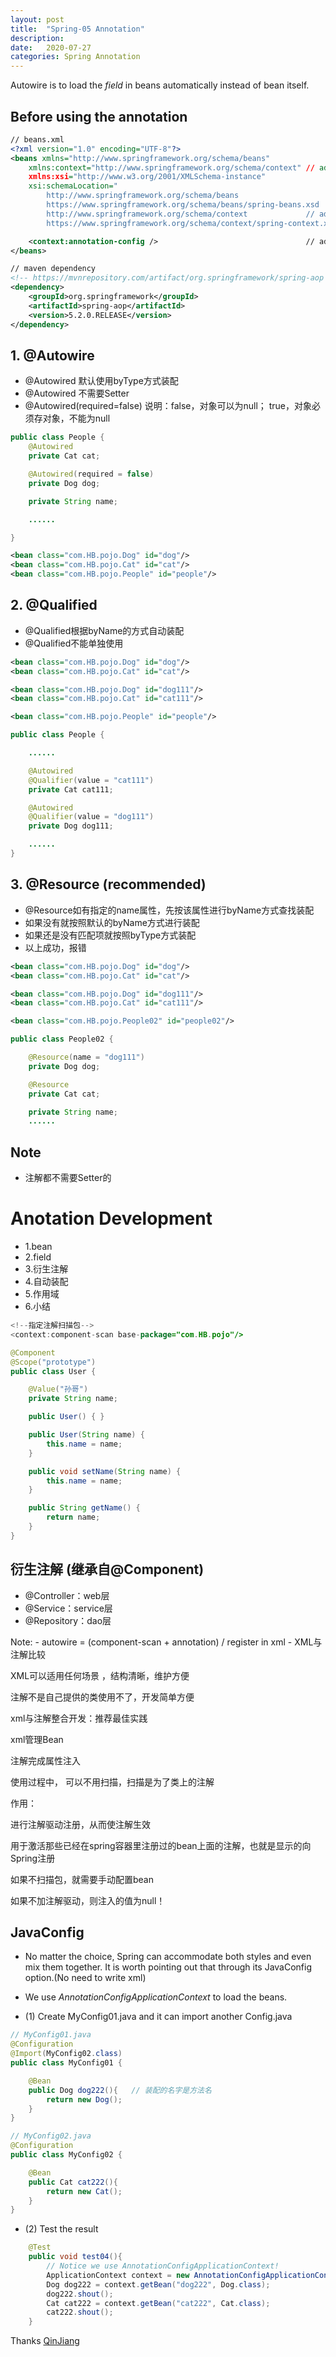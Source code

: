 ```yaml
---
layout: post
title:  "Spring-05 Annotation"
description: 
date:   2020-07-27
categories: Spring Annotation
---
```

Autowire is to load the _field_ in beans automatically instead of bean itself.

## Before using the annotation

```xml
// beans.xml
<?xml version="1.0" encoding="UTF-8"?>
<beans xmlns="http://www.springframework.org/schema/beans"
    xmlns:context="http://www.springframework.org/schema/context" // added
    xmlns:xsi="http://www.w3.org/2001/XMLSchema-instance"
    xsi:schemaLocation="
        http://www.springframework.org/schema/beans
        https://www.springframework.org/schema/beans/spring-beans.xsd
        http://www.springframework.org/schema/context             // added
        https://www.springframework.org/schema/context/spring-context.xsd">  added

    <context:annotation-config />                                 // added
</beans>

// maven dependency
<!-- https://mvnrepository.com/artifact/org.springframework/spring-aop -->
<dependency>
    <groupId>org.springframework</groupId>
    <artifactId>spring-aop</artifactId>
    <version>5.2.0.RELEASE</version>
</dependency>

```

## 1. @Autowire

- @Autowired 默认使用byType方式装配
- @Autowired 不需要Setter
- @Autowired(required=false) 说明：false，对象可以为null； true，对象必须存对象，不能为null

```java
public class People {
    @Autowired
    private Cat cat;

    @Autowired(required = false)
    private Dog dog;

    private String name;

    ......

}
```

```xml
<bean class="com.HB.pojo.Dog" id="dog"/>
<bean class="com.HB.pojo.Cat" id="cat"/>
<bean class="com.HB.pojo.People" id="people"/>
``` 

## 2. @Qualified

- @Qualified根据byName的方式自动装配
- @Qualified不能单独使用

```xml
<bean class="com.HB.pojo.Dog" id="dog"/>
<bean class="com.HB.pojo.Cat" id="cat"/>

<bean class="com.HB.pojo.Dog" id="dog111"/>
<bean class="com.HB.pojo.Cat" id="cat111"/>

<bean class="com.HB.pojo.People" id="people"/>
```

```java
public class People {

    ......

    @Autowired
    @Qualifier(value = "cat111")
    private Cat cat111;

    @Autowired
    @Qualifier(value = "dog111")
    private Dog dog111;

    ......
}
```

## 3. @Resource (recommended)

- @Resource如有指定的name属性，先按该属性进行byName方式查找装配
- 如果没有就按照默认的byName方式进行装配
- 如果还是没有匹配项就按照byType方式装配
- 以上成功，报错

```xml
<bean class="com.HB.pojo.Dog" id="dog"/>
<bean class="com.HB.pojo.Cat" id="cat"/>

<bean class="com.HB.pojo.Dog" id="dog111"/>
<bean class="com.HB.pojo.Cat" id="cat111"/>

<bean class="com.HB.pojo.People02" id="people02"/>
```

```java
public class People02 {

    @Resource(name = "dog111")
    private Dog dog;

    @Resource
    private Cat cat;

    private String name;
    ......

```

## Note

- 注解都不需要Setter的


# Anotation Development

- 1.bean
- 2.field
- 3.衍生注解
- 4.自动装配
- 5.作用域
- 6.小结


```java
<!--指定注解扫描包-->
<context:component-scan base-package="com.HB.pojo"/>

@Component
@Scope("prototype")
public class User {

    @Value("孙哥")
    private String name;

    public User() { }

    public User(String name) {
        this.name = name;
    }

    public void setName(String name) {
        this.name = name;
    }

    public String getName() {
        return name;
    }
}
```

## 衍生注解 (继承自@Component)
- @Controller：web层
- @Service：service层
- @Repository：dao层

Note:
    - autowire = (component-scan + annotation) / register in xml
    - XML与注解比较

XML可以适用任何场景 ，结构清晰，维护方便  

注解不是自己提供的类使用不了，开发简单方便  

xml与注解整合开发：推荐最佳实践  

xml管理Bean  

注解完成属性注入  

使用过程中， 可以不用扫描，扫描是为了类上的注解  
 
作用：  

进行注解驱动注册，从而使注解生效  

用于激活那些已经在spring容器里注册过的bean上面的注解，也就是显示的向Spring注册  

如果不扫描包，就需要手动配置bean  

如果不加注解驱动，则注入的值为null！  


## JavaConfig

- No matter the choice, Spring can accommodate both styles and even mix them together. 
It is worth pointing out that through its JavaConfig option.(No need to write xml)
- We use _AnnotationConfigApplicationContext_ to load the beans.


- (1) Create MyConfig01.java and it can import another Config.java

```java
// MyConfig01.java
@Configuration
@Import(MyConfig02.class)
public class MyConfig01 {

    @Bean
    public Dog dog222(){   // 装配的名字是方法名
        return new Dog();
    }
}

// MyConfig02.java
@Configuration
public class MyConfig02 {

    @Bean
    public Cat cat222(){
        return new Cat();
    }
}
```

- (2) Test the result

```java
    @Test
    public void test04(){
        // Notice we use AnnotationConfigApplicationContext!
        ApplicationContext context = new AnnotationConfigApplicationContext(MyConfig01.class);
        Dog dog222 = context.getBean("dog222", Dog.class);
        dog222.shout();
        Cat cat222 = context.getBean("cat222", Cat.class);
        cat222.shout();
    }
``` 



Thanks [QinJiang](https://space.bilibili.com/95256449?spm_id_from=333.788.b_765f7570696e666f.2)